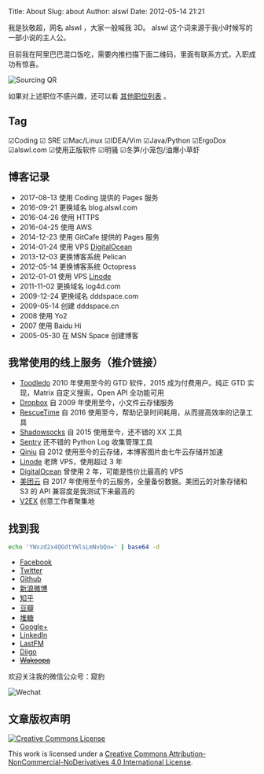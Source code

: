 Title: About
Slug: about
Author: alswl
Date: 2012-05-14 21:21

我是狄敬超，网名 alswl ，大家一般喊我 3D。
alswl 这个词来源于我小时候写的一部小说的主人公。

目前我在阿里巴巴混口饭吃，需要内推扫描下面二维码，里面有联系方式，入职成功有惊喜。

![Sourcing QR](https://ohsolnxaa.qnssl.com/upload_dropbox/meta/sourcing-qr.png)

如果对上述职位不感兴趣，还可以看 [其他职位列表](https://job.alibaba.com/zhaopin/index.htm)  。


## Tag

☑Coding ☑ SRE ☑Mac/Linux ☑IDEA/Vim ☑Java/Python ☑ErgoDox ☑alswl.com ☑使用正版软件 ☑明骚 ☑冬笋/小笼包/油爆小草虾


## 博客记录

*   2017-08-13 使用 Coding 提供的 Pages 服务
*   2016-09-21 更换域名 blog.alswl.com
*   2016-04-26 使用 HTTPS
*   2016-04-25 使用 AWS
*   2014-12-23 使用 GitCafe 提供的 Pages 服务
*   2014-01-24 使用 VPS [DigitalOcean](https://www.digitalocean.com/?refcode=7f0f1462316f)
*   2013-12-03 更换博客系统 Pelican
*   2012-05-14 更换博客系统 Octopress
*   2012-01-01 使用 VPS [Linode](https://www.linode.com/?r=7e51a136a0eca06c5f6474373f616bbdaa2b5b6c)
*   2011-11-02 更换域名 log4d.com
*   2009-12-24 更换域名 dddspace.com
*   2009-05-14 创建 dddspace.cn
*   2008 使用 Yo2
*   2007 使用 Baidu Hi
*   2005-05-30 在 MSN Space 创建博客


## 我常使用的线上服务（推介链接）

*   [Toodledo](http://www.toodledo.com/index.php?ref=td4d1aebdd0f59e)
    2010 年使用至今的 GTD 软件，2015 成为付费用户。纯正 GTD 实现，Matrix 自定义搜索，Open API 全功能可用
*   [Dropbox](http://db.tt/vQqCGcl)
    自 2009 年使用至今，小文件云存储服务
*   [RescueTime](https://www.rescuetime.com/ref/1328871)
    自 2016 使用至今，帮助记录时间耗用，从而提高效率的记录工具
*   [Shadowsocks](https://portal.shadowsocks.to/aff.php?aff=4215)
    自 2015 使用至今，还不错的 XX 工具
*   [Sentry](https://getsentry.com/signup/r_D1W_/) 还不错的 Python Log 收集管理工具
*   [Qiniu](https://portal.qiniu.com/signup?code=3lktq7rq4uhxs)
    自 2012 使用至今的云存储，本博客图片由七牛云存储并加速
*   [Linode](http://www.linode.com/?r=7e51a136a0eca06c5f6474373f616bbdaa2b5b6c)
    老牌 VPS，使用超过 3 年
*   [DigitalOcean](https://www.digitalocean.com/?refcode=7f0f1462316f)
    曾使用 2 年，可能是性价比最高的 VPS
*   [美团云](https://www.mtyun.com/r/96cede1251)
    自 2017 年使用至今的云服务，全量备份数据。美团云的对象存储和 S3 的 API 兼容度是我测试下来最高的
*   [V2EX](http://www.v2ex.com/?r=alswl) 创意工作者聚集地


## 找到我

``` bash
echo 'YWxzd2x4QGdtYWlsLmNvbQo=' | base64 -d
```

*   [Facebook](https://www.facebook.com/alswl)
*   [Twitter](https://twitter.com/alswl/)
*   [Github](https://github.com/alswl/)
*   [新浪微博](http://weibo.com/alswlx)
*   [知乎](https://www.zhihu.com/people/alswl)
*   [豆瓣](http://www.douban.com/people/alswl/)
*   [堆糖](https://www.duitang.com/people/?user_id=1723564092)
*   [Google+](https://plus.google.com/+JasonTi?hl=zh_cn)
*   [LinkedIn](https://www.linkedin.com/in/jason-di-b4883928/)
*   [LastFM](http://cn.last.fm/user/alswl)
*   [Diigo](https://www.diigo.com/profile/alswlx)
*   <del>[Wakoopa](http://social.wakoopa.com/alswl)</del>

欢迎关注我的微信公众号：窥豹

![Wechat](https://ohsolnxaa.qnssl.com/upload_dropbox/201605/qrcode_for_gh_17e2f9c2caa4_258.jpg)


## 文章版权声明

[![Creative Commons License](https://ohsolnxaa.qnssl.com/upload_dropbox/temp/cc-by-nc-nd.png)](http://creativecommons.org/licenses/by-nc-nd/4.0/)

This work is licensed under a [Creative Commons Attribution-NonCommercial-NoDerivatives 4.0 International License](http://creativecommons.org/licenses/by-nc-nd/4.0/).

